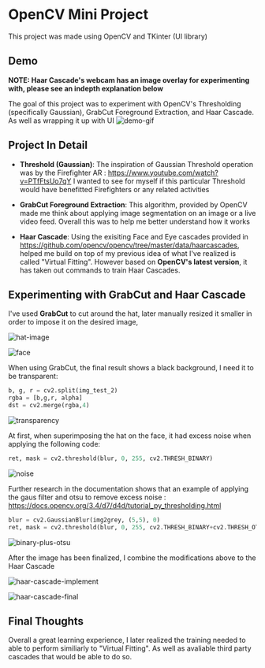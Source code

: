 # OpenCV Mini Project
This project was made using OpenCV and TKinter (UI library)

## Demo
**NOTE: Haar Cascade's webcam has an image overlay for experimenting with, please see an indepth explanation below**

The goal of this project was to experiment with OpenCV's Thresholding (specifically Gaussian), GrabCut Foreground Extraction, and Haar Cascade. As well as wrapping it up with UI
![demo-gif](https://github.com/BnZel/opencv-mini-project/tree/master/demo-purposes/demo.gif)

## Project In Detail
* **Threshold (Gaussian)**: The inspiration of Gaussian Threshold operation was by the Firefighter AR : https://www.youtube.com/watch?v=PTfFtsUo7qY I wanted to see for myself if this particular Threshold would have benefitted Firefighters or any related activities

* **GrabCut Foreground Extraction**: This algorithm, provided by OpenCV made me think about applying image segmentation on an image or a live video feed. Overall this was to help me better understand how it works

* **Haar Cascade**: Using the exisiting Face and Eye cascades provided in https://github.com/opencv/opencv/tree/master/data/haarcascades, helped me build on top of my previous idea of what I've realized is called "Virtual Fitting". 
However based on **OpenCV's latest version**, it has taken out commands to train Haar Cascades.

## Experimenting with GrabCut and Haar Cascade
I've used **GrabCut** to cut around the hat, later manually resized it smaller in order to impose it on the desired image,

![hat-image](https://github.com/BnZel/opencv-mini-project/tree/master/demo-purposes/cut-hat-transparent-1.jpg)

![face](https://github.com/BnZel/opencv-mini-project/tree/master/demo-purposes/george-washington-face.jpg)


When using GrabCut, the final result shows a black background, I need it to be transparent:
```python
b, g, r = cv2.split(img_test_2)
rgba = [b,g,r, alpha]
dst = cv2.merge(rgba,4)
```
![transparency](https://github.com/BnZel/opencv-mini-project/tree/master/demo-purposes//transparency.png)


At first, when superimposing the hat on the face, it had excess noise when applying the following code:
```python
ret, mask = cv2.threshold(blur, 0, 255, cv2.THRESH_BINARY)
```
![noise](https://github.com/BnZel/opencv-mini-project/tree/master/demo-purposes/noise.png)


Further research in the documentation shows that an example of applying the gaus filter and otsu to remove excess noise : https://docs.opencv.org/3.4/d7/d4d/tutorial_py_thresholding.html

```python
blur = cv2.GaussianBlur(img2grey, (5,5), 0)
ret, mask = cv2.threshold(blur, 0, 255, cv2.THRESH_BINARY+cv2.THRESH_OTSU)
```
![binary-plus-otsu](https://github.com/BnZel/opencv-mini-project/tree/master/demo-purposes/binary-plus-otsu.png)


After the image has been finalized, I combine the modifications above to the Haar Cascade

![haar-cascade-implement](https://github.com/BnZel/opencv-mini-project/tree/master/demo-purposes/resulting-image.png)

![haar-cascade-final](https://github.com/BnZel/opencv-mini-project/tree/master/demo-purposes/haar-cascade.png)

## Final Thoughts
Overall a great learning experience, I later realized the training needed to able to perform similiarly to "Virtual Fitting". As well as avaliable third party cascades that would be able to do so.
